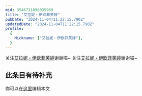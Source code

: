 ```yaml
---
mid: 3546711096035969
title: "艾拉妮・伊欧菲芙婷"
pubDate: "2024-11-04T11:22:15.790Z"
updatedDate: "2024-11-04T11:22:15.790Z"
profile:
  {
    Nickname: ["艾拉妮・伊欧菲芙婷"],
  }
---
```


关注[艾拉妮・伊欧菲芙婷](https://space.bilibili.com/3546711096035969)谢谢喵~ 关注[艾拉妮・伊欧菲芙婷](https://space.bilibili.com/3546711096035969)谢谢喵~

## 此条目有待补充
你可以在[这里](https://github.com/Yuhanawa/VTuber.ICU-Content/edit/master/v/艾拉妮・伊欧菲芙婷/index.md)编辑本文
